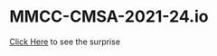 # MMCC-CMSA-2021-24.io

<a href="https://arkyaray2002.github.io/MMCC-CMSA-2021-24.io/">Click Here</a> to see the surprise
